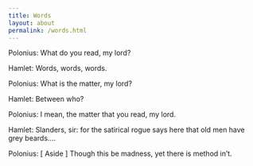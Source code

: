 ```yaml
---
title: Words
layout: about
permalink: /words.html
---
```


Polonius: What do you read, my lord?

Hamlet: Words, words, words.

Polonius: What is the matter, my lord?

Hamlet: Between who?

Polonius: I mean, the matter that you read, my lord.

Hamlet: Slanders, sir: for the satirical rogue says here that old men have grey beards....

Polonius: [ Aside ] Though this be madness, yet there is method in’t.
